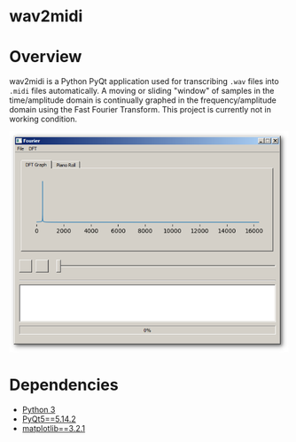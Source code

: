 # wav2midi

<h1>Overview</h1>
wav2midi is a Python PyQt application used for transcribing <code>.wav</code> files into <code>.midi</code> files automatically.
A moving or sliding "window" of samples in the time/amplitude domain is continually graphed in the frequency/amplitude domain using the Fast Fourier Transform.
This project is currently not in working condition.

![](https://github.com/PaulBenMarsh/wav2midi/blob/master/screenshots/screenshot.png?raw=true)

<h1>Dependencies</h1>
<ul>
  <li><a href="https://www.python.org/downloads/" rel="nofollow">Python 3</a></li>
  <li><a href="https://pypi.org/project/PyQt5/" rel="nofollow">PyQt5==5.14.2</a></li>
  <li><a href="https://pypi.org/project/matplotlib/" rel="nofollow">matplotlib==3.2.1</a></li>
</ul>

